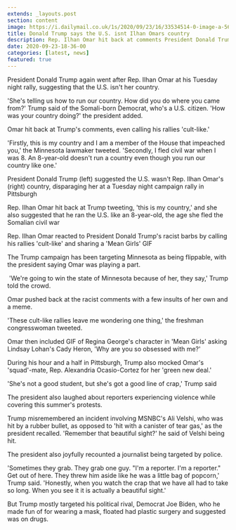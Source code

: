 ```yaml
---
extends: _layouts.post
section: content
image: https://i.dailymail.co.uk/1s/2020/09/23/16/33534514-0-image-a-56_1600876129868.jpg 
title: Donald Trump says the U.S. isnt Ilhan Omars country 
description: Rep. Ilhan Omar hit back at comments President Donald Trump made at his Tuesday night Pittsburgh rally, suggesting the U.S. wasnt her country, calling the MAGA gatherings cult-like. 
date: 2020-09-23-18-36-00 
categories: [latest, news] 
featured: true 
--- 
```

President Donald Trump again went after Rep. Ilhan Omar at his Tuesday night rally, suggesting that the U.S. isn't her country. 

'She's telling us how to run our country. How did you do where you came from?' Trump said of the Somali-born Democrat, who's a U.S. citizen. 'How was your country doing?' the president added.    

Omar hit back at Trump's comments, even calling his rallies 'cult-like.'     

'Firstly, this is my country and I am a member of the House that impeached you,' the Minnesota lawmaker tweeted. 'Secondly, I fled civil war when I was 8. An 8-year-old doesn't run a country even though you run our country like one.'    

President Donald Trump (left) suggested the U.S. wasn't Rep. Ilhan Omar's (right) country, disparaging her at a Tuesday night campaign rally in Pittsburgh  

Rep. Ilhan Omar hit back at Trump tweeting, 'this is my country,' and she also suggested that he ran the U.S. like an 8-year-old, the age she fled the Somalian civil war 

Rep. Ilhan Omar reacted to President Donald Trump's racist barbs by calling his rallies 'cult-like' and sharing a 'Mean Girls' GIF 

The Trump campaign has been targeting Minnesota as being flippable, with the president saying Omar was playing a part. 

 'We're going to win the state of Minnesota because of her, they say,' Trump told the crowd. 

Omar pushed back at the racist comments with a few insults of her own and a meme. 

'These cult-like rallies leave me wondering one thing,' the freshman congresswoman tweeted. 

Omar then included GIF of Regina George's character in 'Mean Girls' asking Lindsay Lohan's Cady Heron, 'Why are you so obsessed with me?' 

During his hour and a half in Pittsburgh, Trump also mocked Omar's 'squad'-mate, Rep. Alexandria Ocasio-Cortez for her 'green new deal.' 

'She's not a good student, but she's got a good line of crap,' Trump said 

The president also laughed about reporters experiencing violence while covering this summer's protests.

Trump misremembered an incident involving MSNBC's Ali Velshi, who was hit by a rubber bullet, as opposed to 'hit with a canister of tear gas,' as the president recalled. 'Remember that beautiful sight?' he said of Velshi being hit. 

The president also joyfully recounted a journalist being targeted by police. 

'Sometimes they grab. They grab one guy. "I'm a reporter. I'm a reporter." Get out of here. They threw him aside like he was a little bag of popcorn,' Trump said. 'Honestly, when you watch the crap that we have all had to take so long. When you see it it is actually a beautiful sight.' 

But Trump mostly targeted his political rival, Democrat Joe Biden, who he made fun of for wearing a mask, floated had plastic surgery and suggested was on drugs. 

